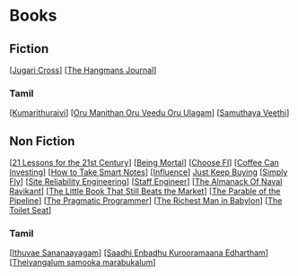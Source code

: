 # Books

## Fiction
[[Jugari Cross]]
[[The Hangmans Journal]]

### Tamil
[[Kumarithuraivi]]
[[Oru Manithan Oru Veedu Oru Ulagam]]
[[Samuthaya Veethi]]

## Non Fiction
[[21 Lessons for the 21st Century]]
[[Being Mortal]]
[[Choose FI]]
[[Coffee Can Investing]]
[[How to Take Smart Notes]]
[[Influence]]
[Just Keep Buying](Just%20Keep%20Buying.md)
[[Simply Fly]]
[[Site Reliability Engineering]]
[[Staff Engineer]]
[[The Almanack Of Naval Ravikant]]
[[The Little Book That Still Beats the Market]]
[[The Parable of the Pipeline]]
[[The Pragmatic Programmer]]
[[The Richest Man in Babylon]]
[[The Toilet Seat]]

### Tamil
[[Ithuvae Sananaayagam]]
[[Saadhi Enbadhu Kurooramaana Edhartham]]
[[Theivangalum samooka marabukalum]]

[//begin]: # "Autogenerated link references for markdown compatibility"
[Jugari Cross]: <Jugari Cross.md> "Jugari Cross"
[The Hangmans Journal]: <The Hangmans Journal.md> "The Hangmans Journal"
[Kumarithuraivi]: Kumarithuraivi.md "குமரித்துறைவி"
[Oru Manithan Oru Veedu Oru Ulagam]: <Oru Manithan Oru Veedu Oru Ulagam.md> "The Parable of the Pipeline"
[Samuthaya Veethi]: <Samuthaya Veethi.md> "சமுதாய வீதி"
[21 Lessons for the 21st Century]: <21 Lessons for the 21st Century.md> "21 Lessons for the 21st Century"
[Being Mortal]: <Being Mortal.md> "Being Mortal: Medicine and What Matters in the End"
[Choose FI]: <Choose FI.md> "Choose FI: Your Blueprint to Financial Independence"
[Coffee Can Investing]: <Coffee Can Investing.md> "Coffee Can Investing: The Low Risk Road to Stupendous Wealth"
[How to Take Smart Notes]: <How to Take Smart Notes.md> "How to Take Smart Notes: One Simple Technique to Boost Writing, Learning and Thinking"
[Influence]: Influence.md "Influence: The Psychology of Persuasion"
[Simply Fly]: <Simply Fly.md> "Simply Fly: A Deccan Odyssey"
[Site Reliability Engineering]: <Site Reliability Engineering.md> "Site Reliability Engineering"
[Staff Engineer]: <Staff Engineer.md> "Staff Engineer: Leadership beyond the management track"
[The Almanack Of Naval Ravikant]: <The Almanack Of Naval Ravikant.md> "The Almanack Of Naval Ravikant"
[The Little Book That Still Beats the Market]: <The Little Book That Still Beats the Market.md> "The Little Book That Still Beats the Market"
[The Parable of the Pipeline]: <The Parable of the Pipeline.md> "The Parable of the Pipeline"
[The Pragmatic Programmer]: <The Pragmatic Programmer.md> "The Pragmatic Programmer: Your journey to mastery"
[The Richest Man in Babylon]: <The Richest Man in Babylon.md> "The Richest Man in Babylon"
[The Toilet Seat]: <The Toilet Seat.md> "The Toilet Seat"
[Ithuvae Sananaayagam]: <Ithuvae Sananaayagam.md> "இதுவே சனநாயகம்"
[Saadhi Enbadhu Kurooramaana Edhartham]: <Saadhi Enbadhu Kurooramaana Edhartham.md> "சாதி என்பது குரூரமான எதார்த்தம்"
[Theivangalum samooka marabukalum]: <Theivangalum samooka marabukalum.md> "தெய்வங்களும் சமூக மரபுகளும்"
[//end]: # "Autogenerated link references"